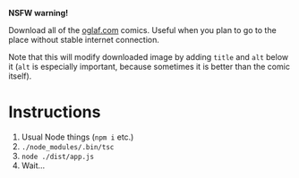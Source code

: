 **NSFW warning!**

Download all of the [oglaf.com](https://www.oglaf.com) comics. Useful when you plan to go to the place without stable internet connection.

Note that this will modify downloaded image by adding `title` and `alt` below it (`alt` is especially important, because sometimes it is better than the comic itself).

# Instructions

1. Usual Node things (`npm i` etc.)
2. `./node_modules/.bin/tsc`
3. `node ./dist/app.js  `
4. Wait…
